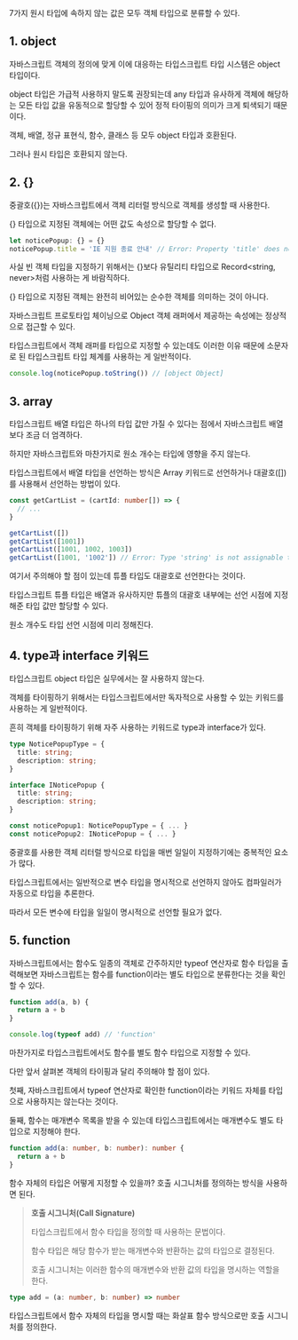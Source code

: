 7가지 원시 타입에 속하지 않는 값은 모두 객체 타입으로 분류할 수 있다.

## 1. object

자바스크립트 객체의 정의에 맞게 이에 대응하는 타입스크립트 타입 시스템은 object 타입이다.

object 타입은 가급적 사용하지 말도록 권장되는데 any 타입과 유사하게 객체에 해당하는 모든 타입 값을 유동적으로 할당할 수 있어 정적 타이핑의 의미가 크게 퇴색되기 때문이다.

객체, 배열, 정규 표현식, 함수, 클래스 등 모두 object 타입과 호환된다.

그러나 원시 타입은 호환되지 않는다.

## 2. {}

중괄호({})는 자바스크립트에서 객체 리터럴 방식으로 객체를 생성할 때 사용한다.

{} 타입으로 지정된 객체에는 어떤 값도 속성으로 할당할 수 없다.

```typescript
let noticePopup: {} = {}
noticePopup.title = 'IE 지원 종료 안내' // Error: Property 'title' does not exist on type '{}'.
```

사실 빈 객체 타입을 지정하기 위해서는 {}보다 유틸리티 타입으로 Record<string, never>처럼 사용하는 게 바람직하다.

{} 타입으로 지정된 객체는 완전히 비어있는 순수한 객체를 의미하는 것이 아니다.

자바스크립트 프로토타입 체이닝으로 Object 객체 래퍼에서 제공하는 속성에는 정상적으로 접근할 수 있다.

타입스크립트에서 객체 래퍼를 타입으로 지정할 수 있는데도 이러한 이유 때문에 소문자로 된 타입스크립트 타입 체계를 사용하는 게 일반적이다.

```typescript
console.log(noticePopup.toString()) // [object Object]
```

## 3. array

타입스크립트 배열 타입은 하나의 타입 값만 가질 수 있다는 점에서 자바스크립트 배열보다 조금 더 엄격하다.

하지만 자바스크립트와 마찬가지로 원소 개수는 타입에 영향을 주지 않는다.

타입스크립트에서 배열 타입을 선언하는 방식은 Array 키워드로 선언하거나 대괄호([])를 사용해서 선언하는 방법이 있다.

```typescript
const getCartList = (cartId: number[]) => {
  // ...
}

getCartList([])
getCartList([1001])
getCartList([1001, 1002, 1003])
getCartList([1001, '1002']) // Error: Type 'string' is not assignable to type 'number'.
```

여기서 주의해야 할 점이 있는데 튜플 타입도 대괄호로 선언한다는 것이다.

타입스크립트 튜플 타입은 배열과 유사하지만 튜플의 대괄호 내부에는 선언 시점에 지정해준 타입 값만 할당할 수 있다.

원소 개수도 타입 선언 시점에 미리 정해진다.

## 4. type과 interface 키워드

타입스크립트 object 타입은 실무에서는 잘 사용하지 않는다.

객체를 타이핑하기 위해서는 타입스크립트에서만 독자적으로 사용할 수 있는 키워드를 사용하는 게 일반적이다.

흔히 객체를 타이핑하기 위해 자주 사용하는 키워드로 type과 interface가 있다.

```typescript
type NoticePopupType = {
  title: string;
  description: string;
}

interface INoticePopup {
  title: string;
  description: string;
}

const noticePopup1: NoticePopupType = { ... }
const noticePopup2: INoticePopup = { ... }
```

중괄호를 사용한 객체 리터럴 방식으로 타입을 매번 일일이 지정하기에는 중복적인 요소가 많다.

타입스크립트에서는 일반적으로 변수 타입을 명시적으로 선언하지 않아도 컴파일러가 자동으로 타입을 추론한다.

따라서 모든 변수에 타입을 일일이 명시적으로 선언할 필요가 없다.

## 5. function

자바스크립트에서는 함수도 일종의 객체로 간주하지만 typeof 연산자로 함수 타입을 출력해보면 자바스크립트는 함수를 function이라는 별도 타입으로 분류한다는 것을 확인할 수 있다.

```typescript
function add(a, b) {
  return a + b
}

console.log(typeof add) // 'function'
```

마찬가지로 타입스크립트에서도 함수를 별도 함수 타입으로 지정할 수 있다.

다만 앞서 살펴본 객체의 타이핑과 달리 주의해야 할 점이 있다.

첫째, 자바스크립트에서 typeof 연산자로 확인한 function이라는 키워드 자체를 타입으로 사용하지는 않는다는 것이다.

둘째, 함수는 매개변수 목록을 받을 수 있는데 타입스크립트에서는 매개변수도 별도 타입으로 지정해야 한다.

```typescript
function add(a: number, b: number): number {
  return a + b
}
```

함수 자체의 타입은 어떻게 지정할 수 있을까? 호출 시그니처를 정의하는 방식을 사용하면 된다.

> **호출 시그니처(Call Signature)**
>
> 타입스크립트에서 함수 타입을 정의할 때 사용하는 문법이다.
>
> 함수 타입은 해당 함수가 받는 매개변수와 반환하는 값의 타입으로 결정된다.
>
> 호출 시그니처는 이러한 함수의 매개변수와 반환 값의 타입을 명시하는 역할을 한다.

```typescript
type add = (a: number, b: number) => number
```

타입스크립트에서 함수 자체의 타입을 명시할 때는 화살표 함수 방식으로만 호출 시그니처를 정의한다.
